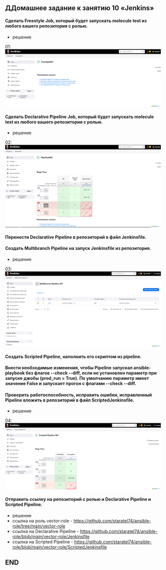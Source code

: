 ## ДДомашнее задание к занятию 10 «Jenkins»
 
#### Сделать Freestyle Job, который будет запускать molecule test из любого вашего репозитория с ролью.
* решение

01: ![01](img/01.png)


#### Сделать Declarative Pipeline Job, который будет запускать molecule test из любого вашего репозитория с ролью.
* решение

02: ![02](img/02.png)


#### Перенести Declarative Pipeline в репозиторий в файл Jenkinsfile.
#### Создать Multibranch Pipeline на запуск Jenkinsfile из репозитория.

* решение

03: ![03](img/03.png)


#### Создать Scripted Pipeline, наполнить его скриптом из pipeline.
#### Внести необходимые изменения, чтобы Pipeline запускал ansible-playbook без флагов --check --diff, если не установлен параметр при запуске джобы (prod_run = True). По умолчанию параметр имеет значение False и запускает прогон с флагами --check --diff.
#### Проверить работоспособность, исправить ошибки, исправленный Pipeline вложить в репозиторий в файл ScriptedJenkinsfile.

* решение

04: ![04](img/04.png)

#### Отправить ссылку на репозиторий с ролью и Declarative Pipeline и Scripted Pipeline.

* решение
* ссылка на роль vector-role - https://github.com/staratel74/ansible-role/tree/main/vector-role
* ссылка на Declarative Pipeline - https://github.com/staratel74/ansible-role/blob/main/vector-role/Jenkinsfile
* ссылка на Scripted Pipeline - https://github.com/staratel74/ansible-role/blob/main/vector-role/ScriptedJenkinsfile

## END